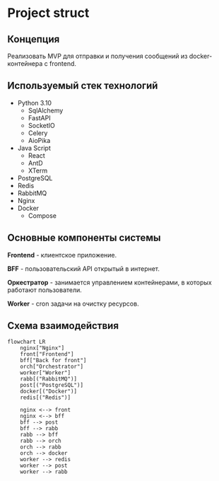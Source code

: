 # Project struct

## Концепция

Реализовать MVP для отправки и получения сообщений из docker-контейнера с frontend.

## Используемый стек технологий

- Python 3.10
    - SqlAlchemy
    - FastAPI
    - SocketIO
    - Celery
    - AioPika
- Java Script
    - React
    - AntD
    - XTerm
- PostgreSQL
- Redis
- RabbitMQ
- Nginx
- Docker
    - Compose

## Основные компоненты системы

**Frontend** - клиентское приложение.

**BFF** - пользовательский API открытый в интернет.

**Оркестратор** - занимается управлением контейнерами, в которых работают пользователи.

**Worker** - cron задачи на очистку ресурсов.

## Схема взаимодействия

```mermaid
flowchart LR
    nginx["Nginx"]
    front["Frontend"]
    bff["Back for front"]
    orch["Orchestrator"]
    worker["Worker"]
    rabb[("RabbitMQ")]
    post[("PostgreSQL")]
    docker[("Docker")]
    redis[("Redis")]

    nginx <--> front
    nginx <--> bff
    bff --> post
    bff --> rabb
    rabb --> bff
    rabb --> orch
    orch --> rabb
    orch --> docker
    worker --> redis
    worker --> post
    worker --> rabb
```
